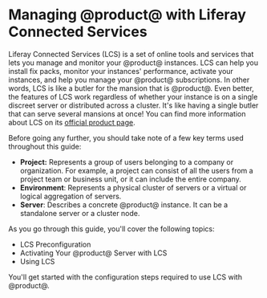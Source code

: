 # Managing @product@ with Liferay Connected Services [](id=managing-liferay-with-liferay-connected-services)

Liferay Connected Services (LCS) is a set of online tools and services that lets 
you manage and monitor your @product@ instances. LCS can help you install fix 
packs, monitor your instances' performance, activate your instances, and help 
you manage your @product@ subscriptions. In other words, LCS is like a butler 
for the mansion that is @product@. Even better, the features of LCS work 
regardless of whether your instance is on a single discreet server or 
distributed across a cluster. It's like having a single butler that can serve 
several mansions at once! You can find more information about LCS on its 
[official product page](http://www.liferay.com/products/liferay-connected-services). 

Before going any further, you should take note of a few key terms used 
throughout this guide: 

- **Project:** Represents a group of users belonging to a company or 
  organization. For example, a project can consist of all the users from a 
  project team or business unit, or it can include the entire company. 
- **Environment**: Represents a physical cluster of servers or a virtual or 
  logical aggregation of servers. 
- **Server**: Describes a concrete @product@ instance. It can be a standalone 
  server or a cluster node. 

As you go through this guide, you'll cover the following topics: 

- LCS Preconfiguration 
- Activating Your @product@ Server with LCS 
- Using LCS 

You'll get started with the configuration steps required to use LCS with 
@product@. 
